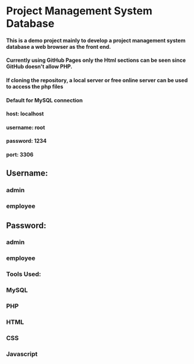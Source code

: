 # Project Management System Database

####    This is a demo project mainly to develop a project management system database a web browser as the front end.
####    Currently using GitHub Pages only the Html sections can be seen since GitHub doesn't allow PHP.
####    If cloning the repository, a local server or free online server can be used to access the php files


####    Default for MySQL connection
####    host: localhost
####    username: root
####    password: 1234
####    port: 3306

##  Username:
###  admin
###  employee

##  Password:
###  admin
###  employee

### Tools Used:
### MySQL
### PHP
### HTML
### CSS
### Javascript
